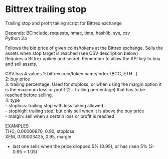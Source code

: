 # Bittrex trailing stop

Trailing stop and profit taking script for Bittrex exchange

Depends: BCinclude, requests, hmac, time, hashlib, sys, csv  
Python 3.x

Follows the bid price of given coins/tokens at the Bittrex exchange. Sells the assets when stop target is reached (see CSV description below)  
Requires a Bittrex apikey and secret. Remember to allow the API key to buy and sell assets.

CSV has 4 values
1: bittrex coin/token name/index (BCC, ETH ..)  
2: buy price  
3: trailing percentage. Used for stoploss, or when using the margin option
   it is the maximum loss or profit (2 - trailing percentage) that has to
   be reached before selling.  
4: type  
    - stoploss: trailing stop with loss taking allowed  
    - stophigh: trailing stop, but only sell when it is above the buy price  
    - margin: sell when a certain loss or profit is reached  

EXAMPLES  
THC, 0.00000870, 0.90, stoploss  
XEM, 0.00003425, 0.95, margin  
 - last one sells when the price dropped 5% (0.95), or has risen 5% (2-0.95 = 1.05)
